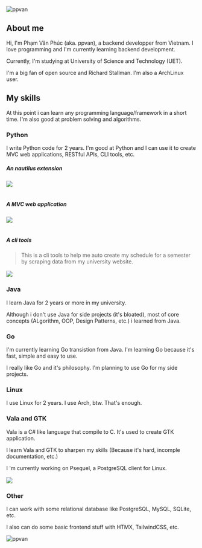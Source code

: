 <p align="left">
<img src="https://komarev.com/ghpvc/?username=ppvan&label=Profile%20views&color=0e75b6&style=flat" alt="ppvan" />
</p>

<h2 align="left">About me</h2>
Hi, I'm Phạm Văn Phúc (aka. ppvan), a backend developper from Vietnam. I love programming and I'm currently learning backend development.

Currently, I'm studying at University of Science and Technology (UET).

I'm a big fan of open source and Richard Stallman. I'm also a ArchLinux user.

## My skills

At this point i can learn any programming language/framework in a short time. I'm also good at problem solving and algorithms.

### Python
I write Python code for 2 years. I'm good at Python and I can use it to create MVC web applications, RESTful APIs, CLI tools, etc.

##### An nautilus extension

<a href="https://github.com/ppvan/nautilus-open-in-blackbox">
<img align="center" src="https://readmestats.999857.xyz/api/pin?username=ppvan&repo=nautilus-open-in-blackbox&theme=dark"/>
<a/><br/><br/>


##### A MVC web application
<a href="https://github.com/ppvan/tree">
<img align="center" src="https://github-readme-stats.vercel.app/api/pin?username=ppvan&repo=tree&theme=transparent"/>
<a/><br/><br/>

##### A cli tools
> This is a cli tools to help me auto create my schedule for a semester by scraping data from my university website.

<a href="https://github.com/ppvan/uetschedule">
<img align="center" src="https://github-readme-stats.vercel.app/api/pin?username=ppvan&repo=uetschedule&theme=transparent"/>
<a/>
<br>


### Java


I learn Java for 2 years or more in my university.

Although i don't use Java for side projects (it's bloated), most of core concepts (ALgorithm, OOP, Design Patterns, etc.) i learned from Java.

### Go

I'm currently learning Go transistion from Java. I'm learning Go because it's fast, simple and easy to use.

I really like Go and it's philosophy. I'm planning to use Go for my side projects.

### Linux

I use Linux for 2 years. I use Arch, btw. That's enough.

### Vala and GTK

Vala is a C# like language that compile to C. It's used to create GTK application.

I learn Vala and GTK to sharpen my skills (Because it's hard, incomple documentation, etc.)

I 'm currently working on Psequel, a PostgreSQL client for Linux.

<a href="https://github.com/ppvan/psequel">
<img align="center" src="https://github-readme-stats.vercel.app/api/pin?username=ppvan&repo=psequel&theme=transparent"/>
<a/>
<br>

### Other

I can work with some relational database like PostgreSQL, MySQL, SQLite, etc.

I also can do some basic frontend stuff with HTMX, TailwindCSS, etc.


<p><img align="center" src="https://github-readme-streak-stats.herokuapp.com/?user=ppvan&theme=dark" alt="ppvan" /></p>
